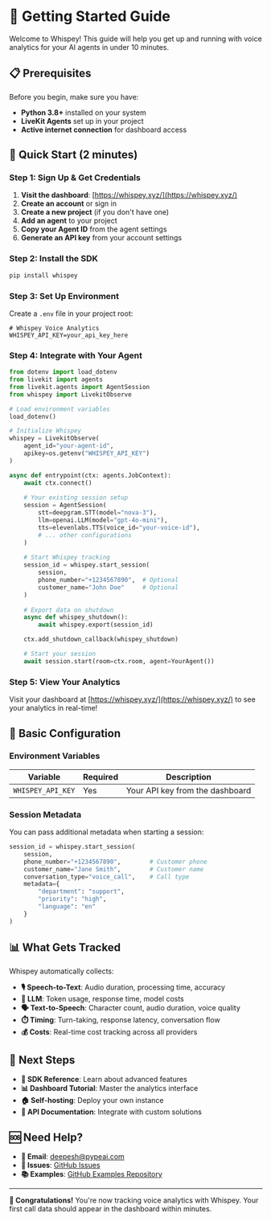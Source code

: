 # 🚀 Getting Started Guide

Welcome to Whispey! This guide will help you get up and running with voice analytics for your AI agents in under 10 minutes.

## 📋 Prerequisites

Before you begin, make sure you have:

- **Python 3.8+** installed on your system
- **LiveKit Agents** set up in your project
- **Active internet connection** for dashboard access

## 🎯 Quick Start (2 minutes)

### Step 1: Sign Up & Get Credentials

1. **Visit the dashboard**: [https://whispey.xyz/](https://whispey.xyz/)
2. **Create an account** or sign in
3. **Create a new project** (if you don't have one)
4. **Add an agent** to your project
5. **Copy your Agent ID** from the agent settings
6. **Generate an API key** from your account settings

### Step 2: Install the SDK

```bash
pip install whispey
```

### Step 3: Set Up Environment

Create a `.env` file in your project root:

```env
# Whispey Voice Analytics
WHISPEY_API_KEY=your_api_key_here
```

### Step 4: Integrate with Your Agent

```python
from dotenv import load_dotenv
from livekit import agents
from livekit.agents import AgentSession
from whispey import LivekitObserve

# Load environment variables
load_dotenv()

# Initialize Whispey
whispey = LivekitObserve(
    agent_id="your-agent-id",
    apikey=os.getenv("WHISPEY_API_KEY")
)

async def entrypoint(ctx: agents.JobContext):
    await ctx.connect()
    
    # Your existing session setup
    session = AgentSession(
        stt=deepgram.STT(model="nova-3"),
        llm=openai.LLM(model="gpt-4o-mini"),
        tts=elevenlabs.TTS(voice_id="your-voice-id"),
        # ... other configurations
    )
    
    # Start Whispey tracking
    session_id = whispey.start_session(
        session,
        phone_number="+1234567890",  # Optional
        customer_name="John Doe"     # Optional
    )
    
    # Export data on shutdown
    async def whispey_shutdown():
        await whispey.export(session_id)

    ctx.add_shutdown_callback(whispey_shutdown)

    # Start your session
    await session.start(room=ctx.room, agent=YourAgent())
```

### Step 5: View Your Analytics

Visit your dashboard at [https://whispey.xyz/](https://whispey.xyz/) to see your analytics in real-time!

## 🔧 Basic Configuration

### Environment Variables

| Variable | Required | Description |
|----------|----------|-------------|
| `WHISPEY_API_KEY` | Yes | Your API key from the dashboard |

### Session Metadata

You can pass additional metadata when starting a session:

```python
session_id = whispey.start_session(
    session,
    phone_number="+1234567890",        # Customer phone
    customer_name="Jane Smith",        # Customer name
    conversation_type="voice_call",    # Call type
    metadata={
        "department": "support",
        "priority": "high",
        "language": "en"
    }
)
```

## 📊 What Gets Tracked

Whispey automatically collects:

- **🎙️ Speech-to-Text**: Audio duration, processing time, accuracy
- **🧠 LLM**: Token usage, response time, model costs
- **🗣️ Text-to-Speech**: Character count, audio duration, voice quality
- **⏱️ Timing**: Turn-taking, response latency, conversation flow
- **💰 Costs**: Real-time cost tracking across all providers

## 🎯 Next Steps

- **📖 SDK Reference**: Learn about advanced features
- **📊 Dashboard Tutorial**: Master the analytics interface
- **🏠 Self-hosting**: Deploy your own instance
- **🔌 API Documentation**: Integrate with custom solutions

## 🆘 Need Help?

- **📧 Email**: deepesh@pypeai.com
- **🐛 Issues**: [GitHub Issues](https://github.com/PYPE-AI-MAIN/whispey/issues)
- **📚 Examples**: [GitHub Examples Repository](https://github.com/PYPE-AI-MAIN/whispey-examples)

---

**🎉 Congratulations!** You're now tracking voice analytics with Whispey. Your first call data should appear in the dashboard within minutes. 